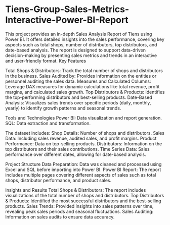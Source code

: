 # Tiens-Group-Sales-Metrics-Interactive-Power-BI-Report
This project provides an in-depth Sales Analysis Report of Tiens using Power BI. It offers detailed insights into the sales performance, covering key aspects such as total shops, number of distributors, top distributors, and date-based analysis. The report is designed to support data-driven decision-making by presenting sales metrics and trends in an interactive and user-friendly format.
Key Features

Total Shops & Distributors: Track the total number of shops and distributors in the business.
Sales Audited by: Provides information on the entities or personnel auditing the sales data.
Measures and Calculated Columns: Leverage DAX measures for dynamic calculations like total revenue, profit margins, and calculated sales growth.
Top Distributors & Products: Identifies the top-performing distributors and best-selling products.
Date-Based Analysis: Visualizes sales trends over specific periods (daily, monthly, yearly) to identify growth patterns and seasonal trends.

Tools and Technologies
Power BI: Data visualization and report generation.
SQL: Data extraction and transformation.

The dataset includes:
Shop Details: Number of shops and distributors.
Sales Data: Including sales revenue, audited sales, and profit margins.
Product Performance: Data on top-selling products.
Distributors: Information on the top distributors and their sales contributions.
Time Series Data: Sales performance over different dates, allowing for date-based analysis.

Project Structure
Data Preparation: Data was cleaned and processed using Excel and SQL before importing into Power BI.
Power BI Report: The report includes multiple pages covering different aspects of sales such as total shops, distributor performance, and product sales.

Insights and Results
Total Shops & Distributors: The report includes visualizations of the total number of shops and distributors.
Top Distributors & Products: Identified the most successful distributors and the best-selling products.
Sales Trends: Provided insights into sales patterns over time, revealing peak sales periods and seasonal fluctuations.
Sales Auditing: Information on sales audits to ensure data accuracy.
